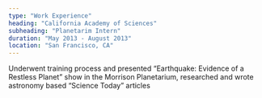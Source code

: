 ```yaml
---
type: "Work Experience"
heading: "California Academy of Sciences"
subheading: "Planetarim Intern"
duration: "May 2013 - August 2013"
location: "San Francisco, CA"
---
```


Underwent training process and presented “Earthquake: Evidence of a Restless
Planet” show in the Morrison Planetarium, researched and wrote astronomy based “Science Today” articles
